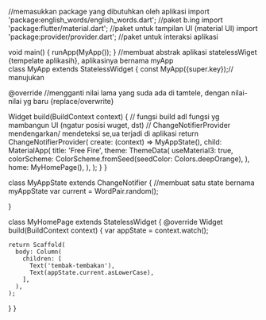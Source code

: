 //memasukkan package yang dibutuhkan oleh aplikasi
import 'package:english_words/english_words.dart';
//paket b.ing
import 'package:flutter/material.dart';
//paket untuk tampilan UI (material UI)
import 'package:provider/provider.dart';
//paket untuk interaksi aplikasi

void main() {
  runApp(MyApp());
}
//membuat abstrak aplikasi statelessWiget {tempelate aplikasih}, aplikasinya bernama myApp  
class MyApp extends StatelessWidget {
  const MyApp({super.key});// manujukan

 
  @override //mengganti nilai lama yang suda ada di tamtele, dengan nilai-nilai yg baru {replace/overwrite}

  Widget build(BuildContext context) {
    // fungsi build adl fungsi yg mambangun UI (ngatur posisi wuget, dst)
    // ChangeNotifierProvider mendengarkan/ mendeteksi se,ua terjadi di aplikasi
    return ChangeNotifierProvider(
      create: (context) => MyAppState(),
      child: MaterialApp(
        title: 'Free Fire',
        theme: ThemeData(
          useMaterial3: true,
          colorScheme: ColorScheme.fromSeed(seedColor: Colors.deepOrange),
        ),
        home: MyHomePage(),
      ),
    );
  }
}

class MyAppState extends ChangeNotifier {
  //membuat satu state bernama myAppState
  var current = WordPair.random();
  
  } 

class MyHomePage extends StatelessWidget  {
  @override
  Widget build(BuildContext context) {
    var appState = context.watch<MyAppState>();

    return Scaffold(
      body: Column(
        children: [
          Text('tembak-tembakan'),
          Text(appState.current.asLowerCase),
        ],
      ),
    );
  }
} 
